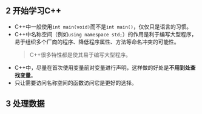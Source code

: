 ## 2 开始学习C++
+ C++中一般使用`int main(void)`而不是`int main()`，仅仅只是语言的习惯。
+ C++中名称空间（例如`using namespace std;`）的作用是利于编写大型程序，易于组织多个厂商的程序、降低程序属性、方法等命名冲突的可能性。
  > C++很多特性都是使其易于编写大型程序。
+ C++中，尽量在首次使用变量前对变量进行声明，这样做的好处是**不用到处查找变量**。
+ 只让需要访问名称空间的函数访问它是更好的选择。
  
## 3 处理数据
